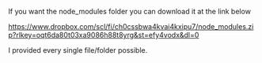 If you want the node_modules folder you can download it at the link below

https://www.dropbox.com/scl/fi/ch0cssbwa4kvai4kxipu7/node_modules.zip?rlkey=oqt6da80t03xa9086h88t8yrg&st=efy4vodx&dl=0

I provided every single file/folder possible.
